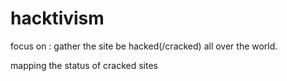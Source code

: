 hacktivism
==========
focus on :
  gather the site be hacked(/cracked) all over the world.
  
  mapping the status of cracked sites


